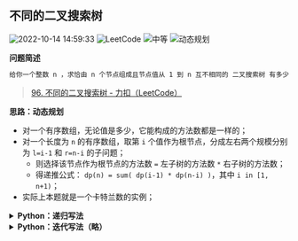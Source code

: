 ## 不同的二叉搜索树
<!--START_SECTION:badge-->

![2022-10-14 14:59:33](https://img.shields.io/static/v1?label=last%20modify&message=2022-10-14%2014%3A59%3A33&color=yellowgreen&style=flat-square)
![LeetCode](https://img.shields.io/static/v1?label=source&message=LeetCode&color=green&style=flat-square)
![中等](https://img.shields.io/static/v1?label=level&message=%E4%B8%AD%E7%AD%89&color=yellow&style=flat-square)
![动态规划](https://img.shields.io/static/v1?label=tags&message=%E5%8A%A8%E6%80%81%E8%A7%84%E5%88%92&color=orange&style=flat-square)

<!--END_SECTION:badge-->
<!--info
tags: [动态规划]
source: LeetCode
level: 中等
number: '0096'
name: 不同的二叉搜索树
companies: []
-->

<summary><b>问题简述</b></summary>

```txt
给你一个整数 n ，求恰由 n 个节点组成且节点值从 1 到 n 互不相同的 二叉搜索树 有多少种？返回满足题意的二叉搜索树的种数。
```
> [96. 不同的二叉搜索树 - 力扣（LeetCode）](https://leetcode-cn.com/problems/unique-binary-search-trees/)

<!-- 
<details><summary><b>详细描述</b></summary>

```txt
```

</details>
-->


<!-- <div align="center"><img src="../../../_assets/xxx.png" height="300" /></div> -->

<summary><b>思路：动态规划</b></summary>

- 对一个有序数组，无论值是多少，它能构成的方法数都是一样的；
- 对一个长度为 `n` 的有序数组，取第 `i` 个值作为根节点，分成左右两个规模分别为 `l=i-1` 和 `r=n-i` 的子问题；
    - 则选择该节点作为根节点的方法数 `=` 左子树的方法数 `*` 右子树的方法数；
    - 得递推公式： `dp(n) = sum( dp(i-1) * dp(n-i) )`，其中 `i in [1, n+1)`；
- 实际上本题就是一个卡特兰数的实例；

<details><summary><b>Python：递归写法</b></summary>

```python
class Solution:
    def numTrees(self, n: int) -> int:

        from functools import lru_cache

        @lru_cache(maxsize=None)
        def dp(n):
            if n in (0, 1): return 1

            ret = 0
            for i in range(1, n + 1):   # 选择第 i 个数字作为根节点
                l, r = i - 1, n - i     # 此时左右子树的节点个数
                ret += dp(l) * dp(r)    # 左边 l 个节点的方法数 * 右边 r 个节点的方法数
            return ret
        
        return dp(n)
```

</details>


<details><summary><b>Python：迭代写法（略）</b></summary>

```python
```

</details>